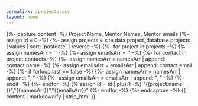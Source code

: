 ```yaml
---
permalink: /projects.csv
layout: none
---
```

{%- capture content -%}
Project Name, Mentor Names, Mentor emails
{%- assign id = 0 -%}
{%- assign projects = site.data.project_database.projects | values | sort: 'postdate' | reverse -%}
{%- for project in projects -%}
  {%- assign namesArr = '' -%}
  {%- assign emailsArr = '' -%}
  {%- for contact in project.contacts -%}
    {%- assign namesArr = namesArr | append: contact.name -%}
    {%- assign emailsArr = emailsArr | append: contact.email -%}
    {%- if forloop.last == false -%}
       {%- assign namesArr = namesArr | append: ", " -%}
       {%- assign emailsArr = emailsArr | append: ", " -%}
    {%- endif -%}
  {%- endfor -%}
  {% assign id = id | plus:1 -%}
  \"{{project.name }}\",\"{{namesArr}}\",\"{{emailsArr}}\"
{%- endfor -%}
{%- endcapture -%}
{{ content | markdownify | strip_html }}
